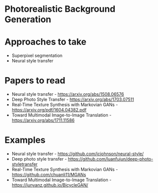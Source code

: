 # Photorealistic Background Generation

# Approaches to take
* Superpixel segmentation
* Neural style transfer

# Papers to read
* Neural style transfer - https://arxiv.org/abs/1508.06576 
* Deep Photo Style Transfer - https://arxiv.org/abs/1703.07511
* Real-Time Texture Synthesis with Markovian GANs - https://arxiv.org/pdf/1604.04382.pdf
* Toward Multimodal Image-to-Image Translation - https://arxiv.org/abs/1711.11586

# Examples
* Neural style transfer - https://github.com/jcjohnson/neural-style/
* Deep photo style transfer - https://github.com/luanfujun/deep-photo-styletransfer
* Real-Time Texture Synthesis with Markovian GANs - https://github.com/chuanli11/MGANs
* Toward Multimodal Image-to-Image Translation - https://junyanz.github.io/BicycleGAN/
